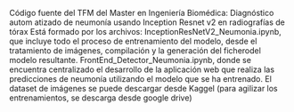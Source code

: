 Código fuente del TFM del Master en Ingeniería Biomédica: 
Diagnóstico autom atizado de neumonía usando Inception Resnet v2 en radiografías de tórax
Está formado por los archivos:
InceptionResNetV2_Neumonia.ipynb, que incluye todo el proceso de entrenamiento del modelo, desde el tratamiento de imágenes, compilación y la generación del ficherodel modelo resultante. 
FrontEnd_Detector_Neumonia.ipynb, donde se encuentra centralizado el desarrollo de la aplicación web que realiza las predicciones de neumonía utilizando el modelo que se ha entrenado.
El dataset de imágenes se puede descargar desde Kaggel (para agilizar los entrenamientos, se descarga desde google drive)

